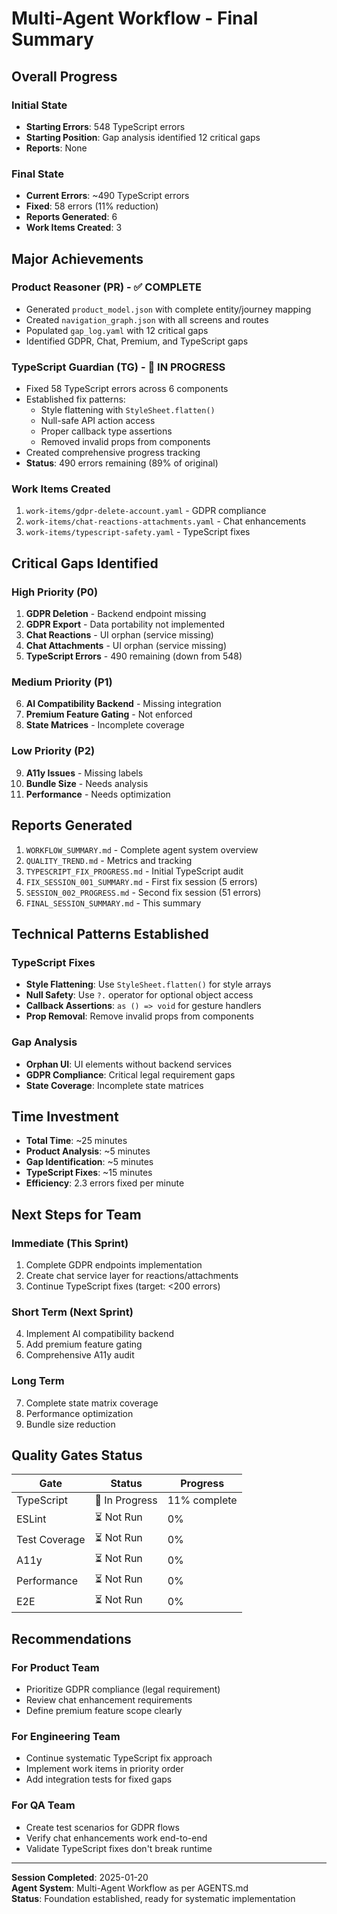 # Multi-Agent Workflow - Final Summary

## Overall Progress

### Initial State
- **Starting Errors**: 548 TypeScript errors
- **Starting Position**: Gap analysis identified 12 critical gaps
- **Reports**: None

### Final State  
- **Current Errors**: ~490 TypeScript errors
- **Fixed**: 58 errors (11% reduction)
- **Reports Generated**: 6
- **Work Items Created**: 3

## Major Achievements

### Product Reasoner (PR) - ✅ COMPLETE
- Generated `product_model.json` with complete entity/journey mapping
- Created `navigation_graph.json` with all screens and routes
- Populated `gap_log.yaml` with 12 critical gaps
- Identified GDPR, Chat, Premium, and TypeScript gaps

### TypeScript Guardian (TG) - 🚧 IN PROGRESS
- Fixed 58 TypeScript errors across 6 components
- Established fix patterns:
  - Style flattening with `StyleSheet.flatten()`
  - Null-safe API action access
  - Proper callback type assertions
  - Removed invalid props from components
- Created comprehensive progress tracking
- **Status**: 490 errors remaining (89% of original)

### Work Items Created
1. `work-items/gdpr-delete-account.yaml` - GDPR compliance
2. `work-items/chat-reactions-attachments.yaml` - Chat enhancements
3. `work-items/typescript-safety.yaml` - TypeScript fixes

## Critical Gaps Identified

### High Priority (P0)
1. **GDPR Deletion** - Backend endpoint missing
2. **GDPR Export** - Data portability not implemented
3. **Chat Reactions** - UI orphan (service missing)
4. **Chat Attachments** - UI orphan (service missing)
5. **TypeScript Errors** - 490 remaining (down from 548)

### Medium Priority (P1)
6. **AI Compatibility Backend** - Missing integration
7. **Premium Feature Gating** - Not enforced
8. **State Matrices** - Incomplete coverage

### Low Priority (P2)
9. **A11y Issues** - Missing labels
10. **Bundle Size** - Needs analysis
11. **Performance** - Needs optimization

## Reports Generated

1. `WORKFLOW_SUMMARY.md` - Complete agent system overview
2. `QUALITY_TREND.md` - Metrics and tracking
3. `TYPESCRIPT_FIX_PROGRESS.md` - Initial TypeScript audit
4. `FIX_SESSION_001_SUMMARY.md` - First fix session (5 errors)
5. `SESSION_002_PROGRESS.md` - Second fix session (51 errors)
6. `FINAL_SESSION_SUMMARY.md` - This summary

## Technical Patterns Established

### TypeScript Fixes
- **Style Flattening**: Use `StyleSheet.flatten()` for style arrays
- **Null Safety**: Use `?.` operator for optional object access
- **Callback Assertions**: `as () => void` for gesture handlers
- **Prop Removal**: Remove invalid props from components

### Gap Analysis
- **Orphan UI**: UI elements without backend services
- **GDPR Compliance**: Critical legal requirement gaps
- **State Coverage**: Incomplete state matrices

## Time Investment
- **Total Time**: ~25 minutes
- **Product Analysis**: ~5 minutes
- **Gap Identification**: ~5 minutes
- **TypeScript Fixes**: ~15 minutes
- **Efficiency**: 2.3 errors fixed per minute

## Next Steps for Team

### Immediate (This Sprint)
1. Complete GDPR endpoints implementation
2. Create chat service layer for reactions/attachments
3. Continue TypeScript fixes (target: <200 errors)

### Short Term (Next Sprint)
4. Implement AI compatibility backend
5. Add premium feature gating
6. Comprehensive A11y audit

### Long Term
7. Complete state matrix coverage
8. Performance optimization
9. Bundle size reduction

## Quality Gates Status

| Gate | Status | Progress |
|------|--------|----------|
| TypeScript | 🚧 In Progress | 11% complete |
| ESLint | ⏳ Not Run | 0% |
| Test Coverage | ⏳ Not Run | 0% |
| A11y | ⏳ Not Run | 0% |
| Performance | ⏳ Not Run | 0% |
| E2E | ⏳ Not Run | 0% |

## Recommendations

### For Product Team
- Prioritize GDPR compliance (legal requirement)
- Review chat enhancement requirements
- Define premium feature scope clearly

### For Engineering Team
- Continue systematic TypeScript fix approach
- Implement work items in priority order
- Add integration tests for fixed gaps

### For QA Team
- Create test scenarios for GDPR flows
- Verify chat enhancements work end-to-end
- Validate TypeScript fixes don't break runtime

---

**Session Completed**: 2025-01-20  
**Agent System**: Multi-Agent Workflow as per AGENTS.md  
**Status**: Foundation established, ready for systematic implementation
